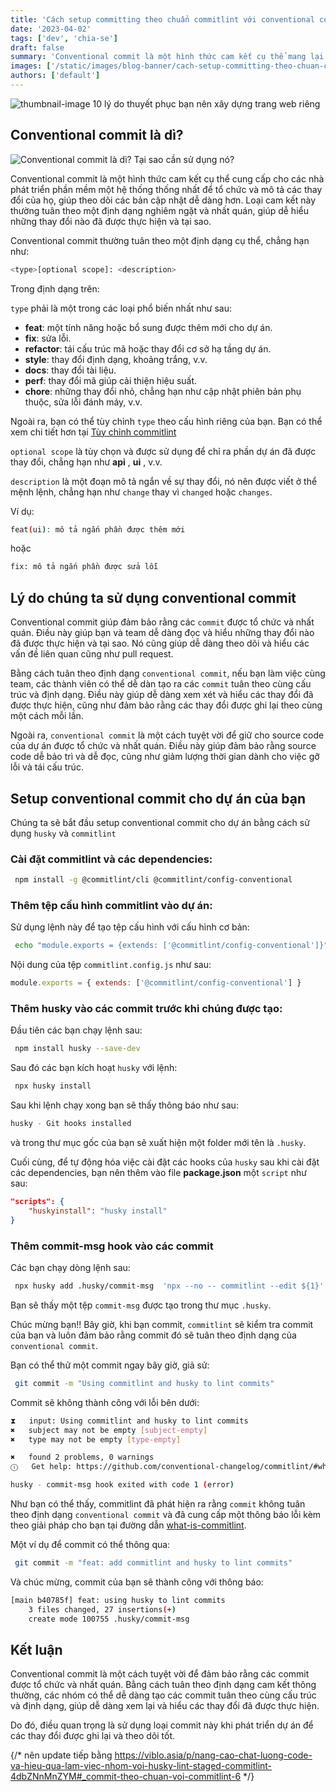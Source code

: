 ```yaml
---
title: 'Cách setup committing theo chuẩn commitlint với conventional commit'
date: '2023-04-02'
tags: ['dev', 'chia-se']
draft: false
summary: 'Conventional commit là một hình thức cam kết cụ thể mang lại cho các nhà phát triển phần mềm một hệ thống thống nhất để tổ chức và mô tả các thay đổi của họ, giúp theo dõi các bản cập nhật dễ dàng hơn'
images: ['/static/images/blog-banner/cach-setup-committing-theo-chuan-commitlint-voi-conventional-commit.jpg']
authors: ['default']
---
```


![thumbnail-image 10 lý do thuyết phục bạn nên xây dựng trang web riêng](/static/images/blog-banner/cach-setup-committing-theo-chuan-commitlint-voi-conventional-commit.jpg)

## Conventional commit là dì?

![Conventional commit là dì? Tại sao cần sử dụng nó?](/static/images/blog-banner/git-conventional-commits.png)

Conventional commit là một hình thức cam kết cụ thể cung cấp cho các nhà phát triển phần mềm một hệ thống thống nhất để tổ chức và mô tả các thay đổi của họ, giúp theo dõi các bản cập nhật dễ dàng hơn. Loại cam kết này thường tuân theo một định dạng nghiêm ngặt và nhất quán, giúp dễ hiểu những thay đổi nào đã được thực hiện và tại sao.

Conventional commit thường tuân theo một định dạng cụ thể, chẳng hạn như:

```bash
<type>[optional scope]: <description>
```

Trong định dạng trên: 

`type` phải là một trong các loại phổ biến nhất như sau:

- **feat**: một tính năng hoặc bổ sung được thêm mới cho dự án.
- **fix**: sửa lỗi.
- **refactor**: tái cấu trúc mã hoặc thay đổi cơ sở hạ tầng dự án.
- **style**: thay đổi định dạng, khoảng trắng, v.v.
- **docs**: thay đổi tài liệu.
- **perf**: thay đổi mã giúp cải thiện hiệu suất.
- **chore**: những thay đổi nhỏ, chẳng hạn như cập nhật phiên bản phụ thuộc, sửa lỗi đánh máy, v.v.

 Ngoài ra, bạn có thể tùy chỉnh `type` theo cấu hình riêng của bạn. Bạn có thể xem chi tiết hơn tại [Tùy chỉnh commitlint](https://github.com/conventional-changelog/commitlint/#config) 

`optional scope` là tùy chọn và được sử dụng để chỉ ra phần dự án đã được thay đổi, chẳng hạn như **api** , **ui** , v.v.

`description` là một đoạn mô tả ngắn về sự thay đổi, nó nên được viết ở thể mệnh lệnh, chẳng hạn như `change` thay vì `changed` hoặc `changes`.

Ví dụ:

```bash
feat(ui): mô tả ngắn phần được thêm mới
```

hoặc

```bash
fix: mô tả ngắn phần được sửa lỗi
```

## Lý do chúng ta sử dụng conventional commit

Conventional commit giúp đảm bảo rằng các `commit` được tổ chức và nhất quán. Điều này giúp bạn và team dễ dàng đọc và hiểu những thay đổi nào đã được thực hiện và tại sao. Nó cũng giúp dễ dàng theo dõi và hiểu các vấn đề liên quan cũng như pull request.

Bằng cách tuân theo định dạng `conventional commit`, nếu bạn làm việc cùng team, các thành viên có thể dễ dàn tạo ra các `commit` tuân theo cùng cấu trúc và định dạng. Điều này giúp dễ dàng xem xét và hiểu các thay đổi đã được thực hiện, cũng như đảm bảo rằng các thay đổi được ghi lại theo cùng một cách mỗi lần.

Ngoài ra, `conventional commit` là một cách tuyệt vời để giữ cho source code của dự án được tổ chức và nhất quán. Điều này giúp đảm bảo rằng source code dễ bảo trì và dễ đọc, cũng như giảm lượng thời gian dành cho việc gỡ lỗi và tái cấu trúc.

## Setup conventional commit cho dự án của bạn

Chúng ta sẽ bắt đầu setup conventional commit cho dự án bằng cách sử dụng `husky` và `commitlint`

### Cài đặt commitlint và các dependencies:

```bash
 npm install -g @commitlint/cli @commitlint/config-conventional
```

### Thêm tệp cấu hình commitlint vào dự án:

Sử dụng lệnh này để tạo tệp cấu hình với cấu hình cơ bản:

```bash
 echo "module.exports = {extends: ['@commitlint/config-conventional']}" > commitlint.config.js
```

Nội dung của tệp `commitlint.config.js` như sau:

```js
module.exports = { extends: ['@commitlint/config-conventional'] }
```

### Thêm husky vào các commit trước khi chúng được tạo:

Đầu tiên các bạn chạy lệnh sau:

```bash
 npm install husky --save-dev
```

Sau đó các bạn kích hoạt `husky` với lệnh:

```bash
 npx husky install
```

Sau khi lệnh chạy xong bạn sẽ thấy thông báo như sau:

```bash
husky - Git hooks installed
```

và trong thư mục gốc của bạn sẽ xuất hiện một folder mới tên là `.husky`.

Cuối cùng, để tự động hóa việc cài đặt các hooks của `husky` sau khi cài đặt các dependencies, bạn nên thêm vào file **package.json** một `script` như sau:

```json
"scripts": {
	"huskyinstall": "husky install"
}
```

### Thêm commit-msg hook vào các commit

Các bạn chạy dòng lệnh sau:

```bash
 npx husky add .husky/commit-msg  'npx --no -- commitlint --edit ${1}'
```

Bạn sẽ thấy một tệp `commit-msg` được tạo trong thư mục `.husky`.

Chúc mừng bạn!! Bây giờ, khi bạn commit, `commitlint` sẽ kiểm tra commit của bạn và luôn đảm bảo rằng commit đó sẽ tuân theo định dạng của `conventional commit`.

Bạn có thể thử một commit ngay bây giờ, giả sử:

```bash
 git commit -m "Using commitlint and husky to lint commits"
```

Commit sẽ không thành công với lỗi bên dưới:

```bash
⧗   input: Using commitlint and husky to lint commits
✖   subject may not be empty [subject-empty]
✖   type may not be empty [type-empty]

✖   found 2 problems, 0 warnings
ⓘ   Get help: https://github.com/conventional-changelog/commitlint/#what-is-commitlint

husky - commit-msg hook exited with code 1 (error)
```

Như bạn có thể thấy, commitlint đã phát hiện ra rằng `commit` không tuân theo định dạng `conventional commit` và đã cung cấp một thông báo lỗi kèm theo giải pháp cho bạn tại đường dẫn [what-is-commitlint](https://github.com/conventional-changelog/commitlint/#what-is-commitlint).


Một ví dụ để commit có thể thông qua:

```bash
 git commit -m "feat: add commitlint and husky to lint commits"
```

Và chúc mừng, commit của bạn sẽ thành công với thông báo:

```bash
[main b40785f] feat: using husky to lint commits
	3 files changed, 27 insertions(+)
	create mode 100755 .husky/commit-msg
```

## Kết luận

Conventional commit là một cách tuyệt vời để đảm bảo rằng các commit được tổ chức và nhất quán. Bằng cách tuân theo định dạng cam kết thông thường, các nhóm có thể dễ dàng tạo các commit tuân theo cùng cấu trúc và định dạng, giúp dễ dàng xem lại và hiểu các thay đổi đã được thực hiện.

Do đó, điều quan trọng là sử dụng loại commit này khi phát triển dự án để các thay đổi được ghi lại và theo dõi tốt.

{/* nên update tiếp bằng https://viblo.asia/p/nang-cao-chat-luong-code-va-hieu-qua-lam-viec-nhom-voi-husky-lint-staged-commitlint-4dbZNnMnZYM#_commit-theo-chuan-voi-commitlint-6 */}

